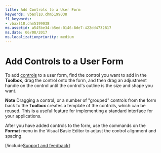 ```yaml
---
title: Add Controls to a User Form
keywords: vbaxl10.chm5199038
f1_keywords:
- vbaxl10.chm5199038
ms.assetid: a545be34-b5ed-0146-8de7-422dd4732817
ms.date: 06/08/2017
ms.localizationpriority: medium
---
```



# Add Controls to a User Form

To add  [controls](activex-controls.md) to a user form, find the control you want to add in the **Toolbox**, drag the control onto the form, and then drag an adjustment handle on the control until the control's outline is the size and shape you want.


 **Note**  Dragging a control, or a number of "grouped" controls from the form back to the **Toolbox** creates a template of the controls, which can be reused. This is a useful feature for implementing a standard interface for your applications.


After you have added controls to the form, use the commands on the **Format** menu in the Visual Basic Editor to adjust the control alignment and spacing.

[!include[Support and feedback](~/includes/feedback-boilerplate.md)]